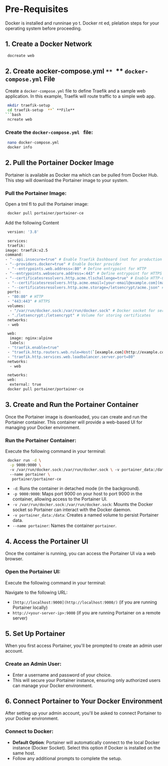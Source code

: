 
# Pre-Requisites
 Docker is installed and runninae  yo t.  Docker nt ed, plelation steps for your operating system before proceeding.

## 1\. Create a Docker Network

```bash
 docreate web
 ```
## 2\. Create aocker-compose.yml `** `** `docker-compose.yml` File

Create a `docker-compose.yml` file to define Traefik and a sample web application. In this example, Traefik will route traffic to a simple web app.

```bash
 mkdir traefik-setup
 cd traefik-setup  **` **File**
```bash
 ncreate web
 ```
###  Create the `docker-compose.yml ` file:

 ```bash
  nano docker-compose.yml
  docker info
```

## 2\. Pull the Portainer Docker Image
Portainer is available as  Docker ma which can be pulled from Docker Hub. This step will download the Portainer image to your system.

###  **Pull the Portainer Image**:
Open a tml  fl to pull the Portainer image:

```bash
 docker pull portainer/portainer-ce
 ```
Add the following Content

```bash
 version: '3.8'

 services:
 traefik:
image: traefik:v2.5
command:
- "--api.insecure=true" # Enable Traefik Dashboard (not for production use)
- "--providers.docker=true" # Enable Docker provider
 - "--entrypoints.web.address=:80" # Define entrypoint for HTTP
- "--entrypoints.websecure.address=:443" # Define entrypoint for HTTPS
- "--certificatesresolvers.http.acme.tlschallenge=true" # Enable HTTP-01 challenge for ACME
 - "--certificatesresolvers.http.acme.email=[your-email@example.com](mailto:your-email@example.com)" # Your email for ACME
 - "--certificatesresolvers.http.acme.storage=/letsencrypt/acme.json" # Storage for certificates
 ports:
 - "80:80" # HTTP
 - "443:443" # HTTPS
 volumes:
  - "/var/run/docker.sock:/var/run/docker.sock" # Docker socket for service discovery
 - "./letsencrypt:/letsencrypt" # Volume for storing certificates
 networks:
 - web

 web:
  image: nginx:alpine
  labels:
 - "traefik.enable=true"
 - "traefik.http.routers.web.rule=Host(`[example.com](http://example.com/)`)" # Replace with your domain
 - "traefik.http.services.web.loadbalancer.server.port=80"
 networks:
  - web

 networks:
 web:
  external: true
 docker pull portainer/portainer-ce
 ```


## 3\. Create and Run the Portainer Container
Once the Portainer image is downloaded, you can create and run the Portainer container. This container will provide a web-based UI for managing your Docker environment.

###  **Run the Portainer Container**:
Execute the following command in your terminal:

``` bash
 docker run -d \
  -p 9000:9000 \ 
  -v /var/run/docker.sock:/var/run/docker.sock \ -v portainer_data:/data \ 
  --name portainer \
   portainer/portainer-ce
```
-   `-d`: Runs the container in detached mode (in the background).
-   `-p 9000:9000`: Maps port 9000 on your host to port 9000 in the container, allowing access to the Portainer UI.
-   `-v /var/run/docker.sock:/var/run/docker.sock`: Mounts the Docker socket so Portainer can interact with the Docker daemon.
-   `-v portainer_data:/data`: Creates a named volume to persist Portainer data.
-   `--name portainer`: Names the container  `portainer`.

## 4\. Access the Portainer UI
Once the container is running, you can access the Portainer UI via a web browser.

###  **Open the Portainer UI**:
Execute the following command in your terminal:

Navigate to the following URL:
-   `[http://localhost:9000](http://localhost:9000/)`  (if you are running Portainer locally)
-   `http://<your-server-ip>:9000`  (if you are running Portainer on a remote server)

## 5\. Set Up Portainer 

When you first access Portainer, you'll be prompted to create an admin user account.
### **Create an Admin User**:

-   Enter a username and password of your choice.
-   This will secure your Portainer instance, ensuring only authorized users can manage your Docker environment.

## 6\. Connect Portainer to Your Docker Environment

After setting up your admin account, you'll be asked to connect Portainer to your Docker environment.
### **Connect to Docker**:

-   **Default Option**: Portainer will automatically connect to the local Docker instance (Docker Socket). Select this option if Docker is installed on the same host.
-   Follow any additional prompts to complete the setup.
<!--stackedit_data:
eyJoaXN0b3J5IjpbLTYxNjk2MjcwOSw2MjYxMTEwNTEsMTUwOD
c4ODMyNSwtMTA3MDkyNzE1MywtMTk0NTY1MTM1NSwtMjExNzUx
ODc2MSw2NTE1MDM2ODksMTE5NzAxNjQ0M119
-->